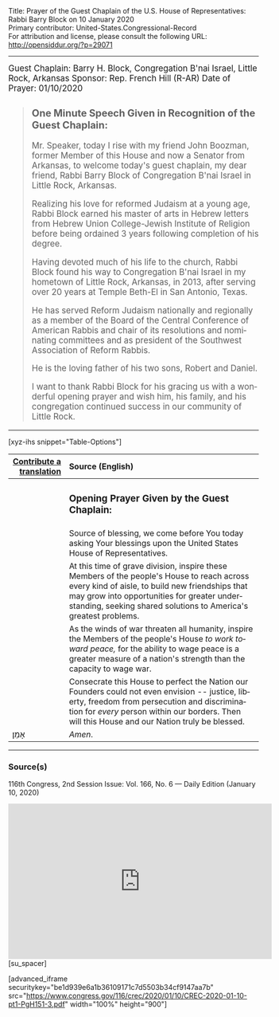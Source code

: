<html>
<head></head>
<body>
Title: Prayer of the Guest Chaplain of the U.S. House of Representatives: Rabbi Barry Block on 10 January 2020<br />
Primary contributor: United-States.Congressional-Record<br />
For attribution and license, please consult the following URL: <a href="http://opensiddur.org/?p=29071">http://opensiddur.org/?p=29071</a>
<p />
<hr />

<div class="english" lang="en" style="font-size:1.2em;">
Guest Chaplain: Barry H. Block, Congregation B'nai Israel, Little Rock, Arkansas
Sponsor: Rep. French Hill (R-AR)
Date of Prayer: 01/10/2020

<blockquote>
<h3>One Minute Speech Given in Recognition of the Guest Chaplain:</h3>

Mr. Speaker, today I rise with my friend John Boozman, former Member of this House and now a Senator from Arkansas, to welcome today's guest chaplain, my dear friend, Rabbi Barry Block of Congregation B'nai Israel in Little Rock, Arkansas.

Realizing his love for reformed Judaism at a young age, Rabbi Block earned his master of arts in Hebrew letters from Hebrew Union College-Jewish Institute of Religion before being ordained 3 years following completion of his degree.

Having devoted much of his life to the church, Rabbi Block found his way to Congregation B'nai Israel in my hometown of Little Rock, Arkansas, in 2013, after serving over 20 years at Temple Beth-El in San Antonio, Texas.

He has served Reform Judaism nationally and regionally as a member of the Board of the Central Conference of American Rabbis and chair of its resolutions and nominating committees and as president of the Southwest Association of Reform Rabbis.

He is the loving father of his two sons, Robert and Daniel.

I want to thank Rabbi Block for his gracing us with a wonderful opening prayer and wish him, his family, and his congregation continued success in our community of Little Rock.
</blockquote>
<!-- -->
</div>

<hr />

[xyz-ihs snippet="Table-Options"]<table style="margin-left: auto; margin-right: auto;" class="draggable">
<thead><tr><th id="x" style="text-align: right;"><a href="/translate/" target="_blank" rel="noopener">Contribute a translation</a></th><th style="text-align: left;">Source (English)</th></tr></thead>
<tbody>
<tr><td style="vertical-align:top;">
<div class="liturgy" lang="he">

</span></div></td>
 
<td style="vertical-align:top;">
<div class="english" lang="en">
<h3>Opening Prayer Given by the Guest Chaplain:</h3>
</div></td></tr>

<tr><td style="vertical-align:top;">
<div class="liturgy" lang="he">

</span></div></td>
 
<td style="vertical-align:top;">
<div class="english" lang="en">
Source of blessing, 
we come before You today 
asking Your blessings 
upon the United States House of Representatives.
</div></td></tr>


<tr><td style="vertical-align:top;">
<div class="liturgy" lang="he">

</span></div></td>
 
<td style="vertical-align:top;">
<div class="english" lang="en">
At this time of grave division, 
inspire these Members of the people's House 
to reach across every kind of aisle, 
to build new friendships 
that may grow into opportunities 
for greater understanding, 
seeking shared solutions 
to America's greatest problems.
</div></td></tr>


<tr><td style="vertical-align:top;">
<div class="liturgy" lang="he">

</span></div></td>
 
<td style="vertical-align:top;">
<div class="english" lang="en">
As the winds of war 
threaten all humanity, 
inspire the Members of the people's House 
<em>to work toward peace,</em>
for the ability to wage peace 
is a greater measure of a nation's strength 
than the capacity to wage war.
</div></td></tr>


<tr><td style="vertical-align:top;">
<div class="liturgy" lang="he">

</span></div></td>
 
<td style="vertical-align:top;">
<div class="english" lang="en">
Consecrate this House 
to perfect the Nation
our Founders could not even envision --
justice, 
liberty, 
freedom from persecution and discrimination 
for <em>every</em> person 
within our borders. 
Then will this House 
and our Nation 
truly be blessed.
</div></td></tr>


<tr><td style="vertical-align:top;">
<div class="liturgy" lang="he">
אָמֵן׃
</span></div></td>
 
<td style="vertical-align:top;">
<div class="english" lang="en">
<em>Amen</em>.
</div></td></tr>
</tbody></table>

<hr />

<h3>Source(s)</h3>

116th Congress, 2nd Session
Issue: Vol. 166, No. 6 — Daily Edition (January 10, 2020)

<iframe width=530 height=312 src='https://www.c-span.org/video/standalone/?c4844587/user-clip-rabbi-barry-block-congregation-bnai-israel-rock-arkansas' allowfullscreen='allowfullscreen' frameborder=0></iframe>[su_spacer]

[advanced_iframe securitykey="be1d939e6a1b36109171c7d5503b34cf9147aa7b" src="https://www.congress.gov/116/crec/2020/01/10/CREC-2020-01-10-pt1-PgH151-3.pdf" width="100%" height="900"]

</body>
</html>